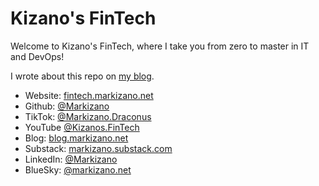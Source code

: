 # Kizano's FinTech

Welcome to Kizano's FinTech, where I take you from zero to master in IT and DevOps!

I wrote about this repo on [my blog](https://blog.markizano.net/2025/08/claude-code-vs-openai-codex-vs-cursor.html).

- Website: [fintech.markizano.net](https://fintech.markizano.net/)
- Github: [@Markizano](https://github.com/markizano)
- TikTok: [@Markizano.Draconus](https://www.tiktok.com/@Markizano.Draconus)
- YouTube [@Kizanos.FinTech](https://www.youtube.com/@Kizanos.FinTech)
- Blog: [blog.markizano.net](https://blog.markizano.net/)
- Substack: [markizano.substack.com](https://markizano.substack.com/)
- LinkedIn: [@Markizano](https://www.linkedin.com/in/markizano/)
- BlueSky: [@markizano.net](https://bsky.app/profile/markizano.net)
